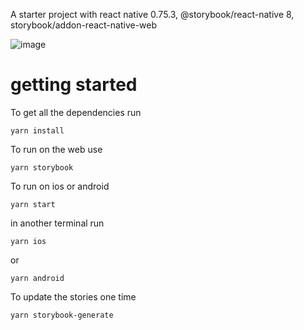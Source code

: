 A starter project with react native 0.75.3, @storybook/react-native 8, storybook/addon-react-native-web

![image](https://user-images.githubusercontent.com/3481514/145904252-92e3dc1e-591f-410f-88a1-b4250f4ba6f2.png)

# getting started

To get all the dependencies run

```
yarn install
```

To run on the web use

```
yarn storybook
```

To run on ios or android

```
yarn start
```

in another terminal run

```
yarn ios
```

or

```
yarn android
```

To update the stories one time

```
yarn storybook-generate
```
